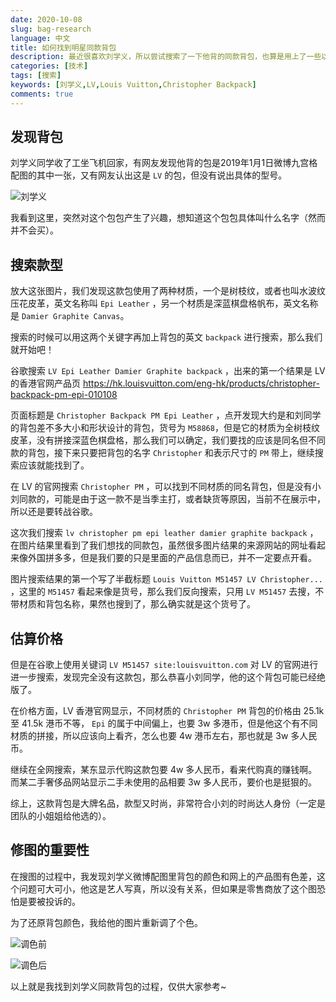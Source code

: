 ```yaml
---
date: 2020-10-08
slug: bag-research
language: 中文
title: 如何找到明星同款背包
description: 最近很喜欢刘学义，所以尝试搜索了一下他背的同款背包，也算是用上了一些以往的工作经验。
categories: [技术]
tags: [搜索]
keywords: [刘学义,LV,Louis Vuitton,Christopher Backpack]
comments: true
---
```


## 发现背包

刘学义同学收了工坐飞机回家，有网友发现他背的包是2019年1月1日微博九宫格配图的其中一张，又有网友认出这是 `LV` 的包，但没有说出具体的型号。

![刘学义](/img/blog/2020-10-08/001.jpg "刘学义")

我看到这里，突然对这个包包产生了兴趣，想知道这个包包具体叫什么名字（然而并不会买）。

## 搜索款型

放大这张图片，我们发现这款包使用了两种材质，一个是树枝纹，或者也叫水波纹压花皮革，英文名称叫 `Epi Leather` ，另一个材质是深蓝棋盘格帆布，英文名称是 `Damier Graphite Canvas`。

搜索的时候可以用这两个关键字再加上背包的英文 `backpack` 进行搜索，那么我们就开始吧！

谷歌搜索 `LV Epi Leather Damier Graphite backpack` ，出来的第一个结果是 LV 的香港官网产品页
https://hk.louisvuitton.com/eng-hk/products/christopher-backpack-pm-epi-010108

页面标题是 `Christopher Backpack PM Epi Leather` ，点开发现大约是和刘同学的背包差不多大小和形状设计的背包，货号为 `M58868`，但是它的材质为全树枝纹皮革，没有拼接深蓝色棋盘格，那么我们可以确定，我们要找的应该是同名但不同款的背包，接下来只要把背包的名字 `Christopher` 和表示尺寸的 `PM` 带上，继续搜索应该就能找到了。

在 LV 的官网搜索 `Christopher PM` ，可以找到不同材质的同名背包，但是没有小刘同款的，可能是由于这一款不是当季主打，或者缺货等原因，当前不在展示中，所以还是要转战谷歌。

这次我们搜索 `lv christopher pm epi leather damier graphite backpack` ，在图片结果里看到了我们想找的同款包，虽然很多图片结果的来源网站的网址看起来像外国拼多多，但是我们要的只是里面的产品信息而已，并不一定要点开看。

图片搜索结果的第一个写了半截标题 `Louis Vuitton M51457 LV Christopher...` ，这里的 `M51457` 看起来像是货号，那么我们反向搜索，只用 `LV M51457` 去搜，不带材质和背包名称，果然也搜到了，那么确实就是这个货号了。

## 估算价格

但是在谷歌上使用关键词 `LV M51457 site:louisvuitton.com` 对 LV 的官网进行进一步搜索，发现完全没有这款包，那么恭喜小刘同学，他的这个背包可能已经绝版了。

在价格方面，LV 香港官网显示，不同材质的 `Christopher PM` 背包的价格由 25.1k 至 41.5k 港币不等， `Epi` 的属于中间偏上，也要 3w 多港币，但是他这个有不同材质的拼接，所以应该向上看齐，怎么也要 4w 港币左右，那也就是 3w 多人民币。

继续在全网搜索，某东显示代购这款包要 4w 多人民币，看来代购真的赚钱啊。而某二手奢侈品网站显示二手未使用的品相要 3w 多人民币，要价也是挺狠的。

综上，这款背包是大牌名品，款型又时尚，非常符合小刘的时尚达人身份（一定是团队的小姐姐给他选的）。

## 修图的重要性

在搜图的过程中，我发现刘学义微博配图里背包的颜色和网上的产品图有色差，这个问题可大可小，他这是艺人写真，所以没有关系，但如果是零售商放了这个图恐怕是要被投诉的。

为了还原背包颜色，我给他的图片重新调了个色。

![调色前](/img/blog/2020-10-08/001.jpg "调色前")

![调色后](/img/blog/2020-10-08/002.jpg "调色后")

以上就是我找到刘学义同款背包的过程，仅供大家参考~
